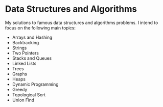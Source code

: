 # Data Structures and Algorithms
My solutions to famous data structures and algorithms problems. I intend to focus on the following main topics:
- Arrays and Hashing
- Backtracking
- Strings
- Two Pointers
- Stacks and Queues
- Linked Lists
- Trees
- Graphs
- Heaps
- Dynamic Programming
- Greedy
- Topological Sort
- Union Find
